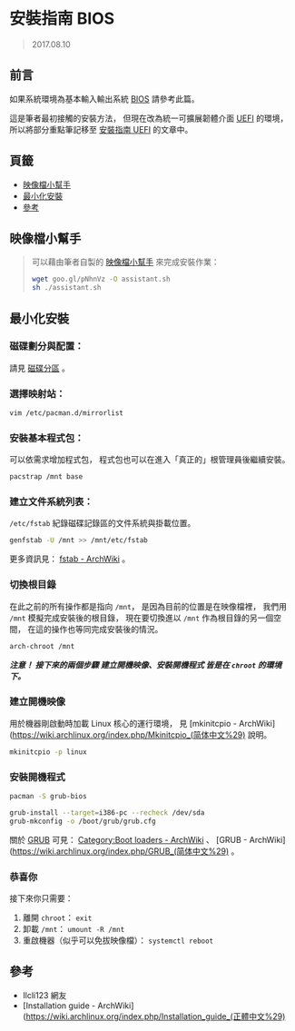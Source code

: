安裝指南 BIOS
=======


> 2017.08.10



## 前言


如果系統環境為基本輸入輸出系統 [BIOS](/appendix/bilingual.md#基本輸入輸出系統)
請參考此篇。

這是筆者最初接觸的安裝方法，
但現在改為統一可擴展韌體介面 [UEFI](/appendix/bilingual.md#統一可擴展韌體介面)
的環境，
所以將部分重點筆記移至
[安裝指南 UEFI](content/install/installation_guide_uefi.md)
的文章中。



## 頁籤


* [映像檔小幫手](#映像檔小幫手)
* [最小化安裝](#最小化安裝)
* [參考](#參考)



## 映像檔小幫手


> 可以藉由筆者自製的
> [映像檔小幫手](https://raw.githubusercontent.com/BwayCer/archlinux.booklet/gh-pages/mmrepo/installGuide/assistant.sh)
> 來完成安裝作業：
>
> ```sh
> wget goo.gl/pNhnVz -O assistant.sh
> sh ./assistant.sh
> ```



## 最小化安裝


### 磁碟劃分與配置：


請見 [磁碟分區](./disk_partition.md) 。



### 選擇映射站：


```sh
vim /etc/pacman.d/mirrorlist
```



### 安裝基本程式包：


可以依需求增加程式包，
程式包也可以在進入「真正的」根管理員後繼續安裝。

```sh
pacstrap /mnt base
```



### 建立文件系統列表：


`/etc/fstab` 紀錄磁碟記錄區的文件系統與掛載位置。

```sh
genfstab -U /mnt >> /mnt/etc/fstab
```

更多資訊見： [fstab - ArchWiki](https://wiki.archlinux.org/index.php/Fstab) 。



### 切換根目錄


在此之前的所有操作都是指向 `/mnt`，
是因為目前的位置是在映像檔裡， 我們用 `/mnt` 模擬完成安裝後的根目錄，
現在要切換進以 `/mnt` 作為根目錄的另一個空間，
在這的操作也等同完成安裝後的情況。

```sh
arch-chroot /mnt
```


___注意！ 接下來的兩個步驟 建立開機映像、安裝開機程式 皆是在 `chroot` 的環境下。___



### 建立開機映像


用於機器剛啟動時加載 Linux 核心的運行環境，
見 [mkinitcpio - ArchWiki](https://wiki.archlinux.org/index.php/Mkinitcpio_(简体中文%29)
說明。

```sh
mkinitcpio -p linux
```



### 安裝開機程式


```sh
pacman -S grub-bios

grub-install --target=i386-pc --recheck /dev/sda
grub-mkconfig -o /boot/grub/grub.cfg
```


關於 [GRUB](/appendix/bilingual.md#偉大的開機加載程式) 可見：
  [Category:Boot loaders - ArchWiki](https://wiki.archlinux.org/index.php/Category:Boot_loaders)
  、
  [GRUB - ArchWiki](https://wiki.archlinux.org/index.php/GRUB_(简体中文%29)
  。



### 恭喜你


接下來你只需要：

  1. 離開 `chroot`： `exit`
  2. 卸載 `/mnt`： `umount -R /mnt`
  3. 重啟機器（似乎可以免拔映像檔）： `systemctl reboot`



## 參考


* Ilcli123 網友
* [Installation guide - ArchWiki](https://wiki.archlinux.org/index.php/Installation_guide_(正體中文%29)

